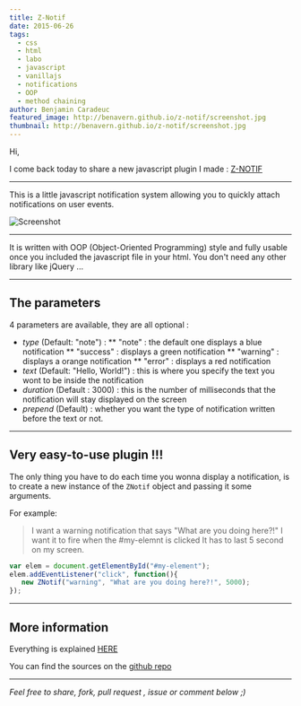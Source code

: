 ```yaml
---
title: Z-Notif
date: 2015-06-26
tags:
  - css
  - html
  - labo
  - javascript
  - vanillajs
  - notifications
  - OOP
  - method chaining
author: Benjamin Caradeuc
featured_image: http://benavern.github.io/z-notif/screenshot.jpg
thumbnail: http://benavern.github.io/z-notif/screenshot.jpg
---
```


Hi,

I come back today to share a new javascript plugin I made : [Z-NOTIF](http://benavern.github.io/z-notif)

---

This is a little javascript notification system allowing you to quickly attach notifications on user events.

![Screenshot](http://benavern.github.io/z-notif/screenshot.jpg)

---

It is written with OOP (Object-Oriented Programming) style and fully usable once you included the javascript file in your html. You don't need any other library like jQuery ...

---

## The parameters

4 parameters are available, they are all optional :

* *type* (Default: "note") :
  ** "note" : the default one displays a blue notification
  ** "success" : displays a green notification
  ** "warning" : displays a orange notification
  ** "error" : displays a red notification
* *text* (Default: "Hello, World!") : this is where you specify the text you wont to be inside the notification
* *duration* (Default : 3000) : this is the number of milliseconds that the notification will stay displayed on the screen
* *prepend* (Default) : whether you want the type of notification written before the text or not.

---

## Very easy-to-use plugin !!!

The only thing you have to do each time you wonna display a notification, is to create a new instance of the `ZNotif` object and passing it some arguments.

For example:

> I want a warning notification that says "What are you doing here?!"
> I want it to fire when the #my-elemnt is clicked
> It has to last 5 second on my screen.

```javascript
var elem = document.getElementById("#my-element");
elem.addEventListener("click", function(){
   new ZNotif("warning", "What are you doing here?!", 5000);
});
```

---

## More information

Everything is explained [HERE](http://benavern.github.io/z-notif/)

You can find the sources on the [github repo](http://github.com/benavern/z-notif)

---

_Feel free to share, fork, pull request , issue or comment below ;)_

